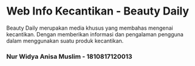 # Web Info Kecantikan - Beauty Daily
Beauty Daily merupakan media khusus yang membahas mengenai kecantikan. Dengan memberikan informasi dan pengalaman pengguna dalam menggunakan suatu produk kecantikan.
### Nur Widya Anisa Muslim - 1810817120013